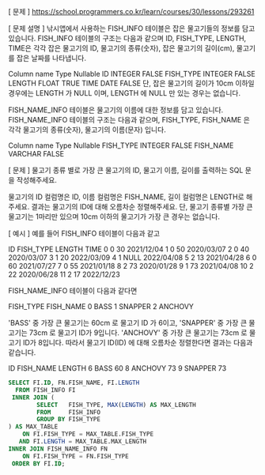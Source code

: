 [ 문제 ]
https://school.programmers.co.kr/learn/courses/30/lessons/293261

[ 문제 설명 ]
낚시앱에서 사용하는 FISH_INFO 테이블은 잡은 물고기들의 정보를 담고 있습니다. FISH_INFO 테이블의 구조는 다음과 같으며 ID, FISH_TYPE, LENGTH, TIME은 각각 잡은 물고기의 ID, 물고기의 종류(숫자), 잡은 물고기의 길이(cm), 물고기를 잡은 날짜를 나타냅니다.

Column name	Type	Nullable
ID	INTEGER	FALSE
FISH_TYPE	INTEGER	FALSE
LENGTH	FLOAT	TRUE
TIME	DATE	FALSE
단, 잡은 물고기의 길이가 10cm 이하일 경우에는 LENGTH 가 NULL 이며, LENGTH 에 NULL 만 있는 경우는 없습니다.

FISH_NAME_INFO 테이블은 물고기의 이름에 대한 정보를 담고 있습니다. FISH_NAME_INFO 테이블의 구조는 다음과 같으며, FISH_TYPE, FISH_NAME 은 각각 물고기의 종류(숫자), 물고기의 이름(문자) 입니다.

Column name	Type	Nullable
FISH_TYPE	INTEGER	FALSE
FISH_NAME	VARCHAR	FALSE

[ 문제 ]
물고기 종류 별로 가장 큰 물고기의 ID, 물고기 이름, 길이를 출력하는 SQL 문을 작성해주세요.

물고기의 ID 컬럼명은 ID, 이름 컬럼명은 FISH_NAME, 길이 컬럼명은 LENGTH로 해주세요.
결과는 물고기의 ID에 대해 오름차순 정렬해주세요.
단, 물고기 종류별 가장 큰 물고기는 1마리만 있으며 10cm 이하의 물고기가 가장 큰 경우는 없습니다.

[ 예시 ]
예를 들어 FISH_INFO 테이블이 다음과 같고

ID	FISH_TYPE	LENGTH	TIME
0	0	30	2021/12/04
1	0	50	2020/03/07
2	0	40	2020/03/07
3	1	20	2022/03/09
4	1	NULL	2022/04/08
5	2	13	2021/04/28
6	0	60	2021/07/27
7	0	55	2021/01/18
8	2	73	2020/01/28
9	1	73	2021/04/08
10	2	22	2020/06/28
11	2	17	2022/12/23

FISH_NAME_INFO 테이블이 다음과 같다면

FISH_TYPE	FISH_NAME
0	BASS
1	SNAPPER
2	ANCHOVY

'BASS' 중 가장 큰 물고기는 60cm 로 물고기 ID 가 6이고, 'SNAPPER' 중 가장 큰 물고기는 73cm 로 물고기 ID가 9입니다. 'ANCHOVY' 중 가장 큰 물고기는 73cm 로 물고기 ID가 8입니다. 따라서 물고기 ID(ID) 에 대해 오름차순 정렬한다면 결과는 다음과 같습니다.

ID	FISH_NAME	LENGTH
6	BASS	60
8	ANCHOVY	73
9	SNAPPER	73

````sql
SELECT FI.ID, FN.FISH_NAME, FI.LENGTH
  FROM FISH_INFO FI
 INNER JOIN (
        SELECT   FISH_TYPE, MAX(LENGTH) AS MAX_LENGTH
        FROM     FISH_INFO
        GROUP BY FISH_TYPE
) AS MAX_TABLE
    ON FI.FISH_TYPE = MAX_TABLE.FISH_TYPE
   AND FI.LENGTH = MAX_TABLE.MAX_LENGTH
INNER JOIN FISH_NAME_INFO FN
    ON FI.FISH_TYPE = FN.FISH_TYPE
 ORDER BY FI.ID;

````
